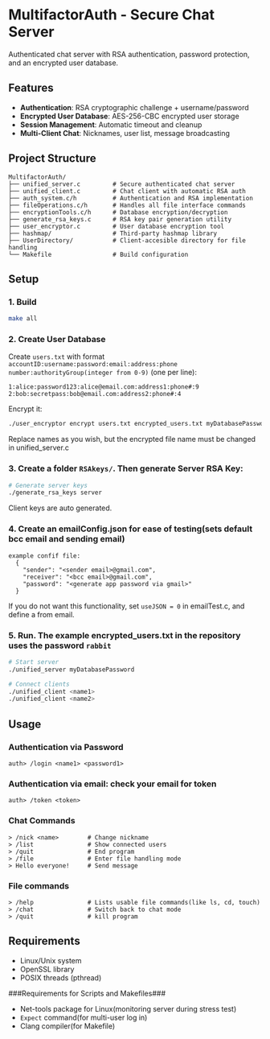 # MultifactorAuth - Secure Chat Server

Authenticated chat server with RSA authentication, password protection, and an encrypted user database.

## Features

- **Authentication**: RSA cryptographic challenge + username/password
- **Encrypted User Database**: AES-256-CBC encrypted user storage  
- **Session Management**: Automatic timeout and cleanup
- **Multi-Client Chat**: Nicknames, user list, message broadcasting

## Project Structure

```
MultifactorAuth/
├── unified_server.c         # Secure authenticated chat server
├── unified_client.c         # Chat client with automatic RSA auth
├── auth_system.c/h          # Authentication and RSA implementation
├── fileOperations.c/h       # Handles all file interface commands
├── encryptionTools.c/h      # Database encryption/decryption
├── generate_rsa_keys.c      # RSA key pair generation utility
├── user_encryptor.c         # User database encryption tool
├── hashmap/                 # Third-party hashmap library
├── UserDirectory/           # Client-accesible directory for file handling
└── Makefile                 # Build configuration
```

## Setup

### 1. Build
```bash
make all
```

### 2. Create User Database
Create `users.txt` with format `accountID:username:password:email:address:phone number:authorityGroup(integer from 0-9)` (one per line):
```
1:alice:password123:alice@email.com:address1:phone#:9
2:bob:secretpass:bob@email.com:address2:phone#:4
```

Encrypt it:
```bash
./user_encryptor encrypt users.txt encrypted_users.txt myDatabasePassword
```
Replace names as you wish, but the encrypted file name must be changed in unified_server.c


### 3. Create a folder `RSAkeys/`. Then generate Server RSA Key:
```bash
# Generate server keys
./generate_rsa_keys server
```
Client keys are auto generated.

### 4. Create an emailConfig.json for ease of testing(sets default bcc email and sending email)
```
example confif file:
  {
    "sender": "<sender email>@gmail.com",
    "receiver": "<bcc email>@gmail.com",
    "password": "<generate app password via gmail>"
  }
```

If you do not want this functionality, set `useJSON = 0` in emailTest.c, and define a from email.

### 5. Run. The example encrypted_users.txt in the repository uses the password ```rabbit```
```bash
# Start server
./unified_server myDatabasePassword

# Connect clients
./unified_client <name1>
./unified_client <name2>
```

## Usage

### Authentication via Password
```
auth> /login <name1> <password1>
```

### Authentication via email: check your email for token
```
auth> /token <token>
```

### Chat Commands
```
> /nick <name>        # Change nickname
> /list               # Show connected users
> /quit               # End program
> /file               # Enter file handling mode
> Hello everyone!     # Send message
```

### File commands
```
> /help               # Lists usable file commands(like ls, cd, touch)
> /chat               # Switch back to chat mode
> /quit               # kill program
```

## Requirements

- Linux/Unix system
- OpenSSL library
- POSIX threads (pthread)


###Requirements for Scripts and Makefiles###
- Net-tools package for Linux(monitoring server during stress test)
- `Expect` command(for multi-user log in) 
- Clang compiler(for Makefile)
